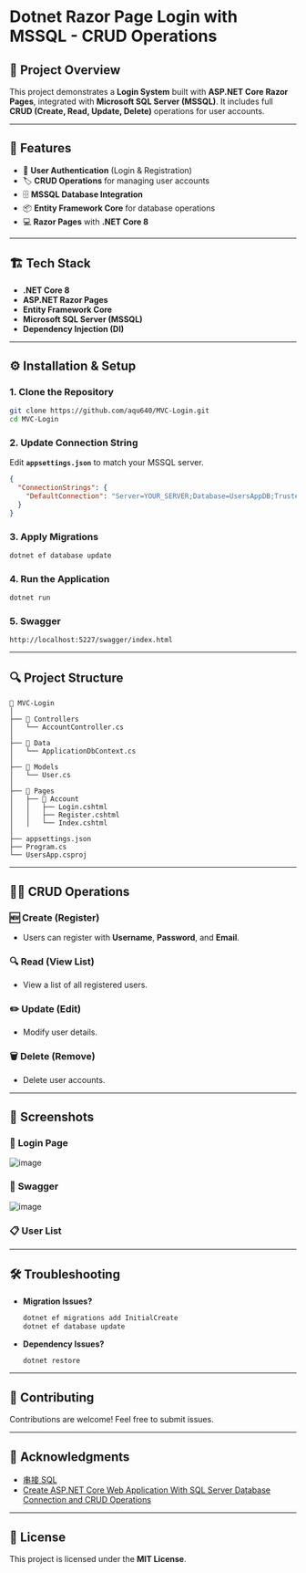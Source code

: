 # Dotnet Razor Page Login with MSSQL - CRUD Operations

## 📜 Project Overview
This project demonstrates a **Login System** built with **ASP.NET Core Razor Pages**, integrated with **Microsoft SQL Server (MSSQL)**. It includes full **CRUD (Create, Read, Update, Delete)** operations for user accounts.

---

## 🚀 Features
- 🔑 **User Authentication** (Login & Registration)
- 🏷️ **CRUD Operations** for managing user accounts
- 🗄️ **MSSQL Database Integration**
- 📦 **Entity Framework Core** for database operations
- 💻 **Razor Pages** with **.NET Core 8**

---

## 🏗️ Tech Stack
- **.NET Core 8**
- **ASP.NET Razor Pages**
- **Entity Framework Core**
- **Microsoft SQL Server (MSSQL)**
- **Dependency Injection (DI)**

---

## ⚙️ Installation & Setup

### 1. Clone the Repository
```bash
git clone https://github.com/aqu640/MVC-Login.git
cd MVC-Login
```

### 2. Update Connection String
Edit **`appsettings.json`** to match your MSSQL server.

```json
{
  "ConnectionStrings": {
    "DefaultConnection": "Server=YOUR_SERVER;Database=UsersAppDB;Trusted_Connection=True;"
  }
}
```

### 3. Apply Migrations
```bash
dotnet ef database update
```

### 4. Run the Application
```bash
dotnet run
```
### 5. Swagger
```URL
http://localhost:5227/swagger/index.html
```
---

## 🔍 Project Structure
```
📁 MVC-Login
│
├── 📂 Controllers
│   └── AccountController.cs
│
├── 📂 Data
│   └── ApplicationDbContext.cs
│
├── 📂 Models
│   └── User.cs
│
├── 📂 Pages
│   ├── 📁 Account
│   │   ├── Login.cshtml
│   │   ├── Register.cshtml
│   │   └── Index.cshtml
│
├── appsettings.json
├── Program.cs
└── UsersApp.csproj
```

---

## 🏃‍♂️ CRUD Operations

### 🆕 **Create (Register)**
- Users can register with **Username**, **Password**, and **Email**.

### 🔍 **Read (View List)**
- View a list of all registered users.

### ✏️ **Update (Edit)**
- Modify user details.

### 🗑️ **Delete (Remove)**
- Delete user accounts.

---

## 📸 Screenshots

### 🔑 **Login Page**
![image](https://hackmd.io/_uploads/SJp-73a5kl.png)

### 🏡 **Swagger**
![image](https://github.com/user-attachments/assets/b2d2a7c9-4be5-42dd-8389-45bca56ebedc)

### 📋 **User List**


---

## 🛠️ Troubleshooting
- **Migration Issues?**
  ```bash
  dotnet ef migrations add InitialCreate
  dotnet ef database update
  ```

- **Dependency Issues?**
  ```bash
  dotnet restore
  ```

---

## 🤝 Contributing
Contributions are welcome! Feel free to submit issues.

---

## 🏅 Acknowledgments
- [串接 SQL](https://www.youtube.com/watch?v=AvNVxRIMvco)
- [Create ASP.NET Core Web Application With SQL Server Database Connection and CRUD Operations](https://www.youtube.com/watch?v=T-e554Zt3n4)

---

## 📜 License
This project is licensed under the **MIT License**.
